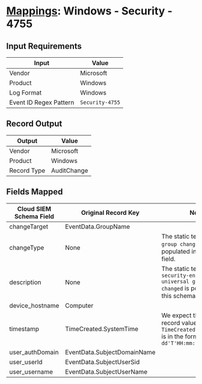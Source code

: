 # [Mappings](README.md): Windows - Security - 4755

## Input Requirements

|Input|Value|
|-----|-----|
|Vendor|Microsoft|
|Product|Windows|
|Log Format|Windows|
|Event ID Regex Pattern|`Security-4755`|

## Record Output

|Output|Value|
|------|-----|
|Vendor|Microsoft|
|Product|Windows|
|Record Type|AuditChange|

## Fields Mapped

|Cloud SIEM Schema Field|Original Record Key|Notes|
|-----------------------|-------------------|-----|
|changeTarget|EventData.GroupName||
|changeType|None|The static text `universal group changed` is populated in this schema field.|
|description|None|The static text `A security-enabled universal group was changed` is populated in this schema field.|
|device_hostname|Computer||
|timestamp|TimeCreated.SystemTime|We expect the orginal record value of `TimeCreated.SystemTime` is in the format `yyyy-MM-dd'T'HH:mm:ss.SSSSSSSSSZ`|
|user_authDomain|EventData.SubjectDomainName||
|user_userId|EventData.SubjectUserSid||
|user_username|EventData.SubjectUserName||

